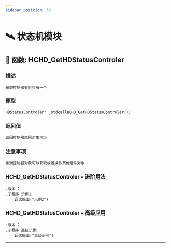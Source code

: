 ```yaml
---
sidebar_position: 38
---
```


# 🛰️ 状态机模块
## 📌 函数: HCHD_GetHDStatusControler
### 描述
```
获取控制器有且只有一个
```
### 原型
```cpp
HDStatusControler* _stdcallHCHD_GetHDStatusControler();
```
### 返回值
```
返回控制器单例对象地址
```
### 注意事项
```
拿到控制器对象可以获取或者操作其他组件对象
```
### HCHD_GetHDStatusControler - 进阶用法
```e-lang
.版本 2
.子程序 示例2
    调试输出("示例2")
```
### HCHD_GetHDStatusControler - 高级应用
```e-lang
.版本 2
.子程序 高级示例
    调试输出("高级示例")
```

---
